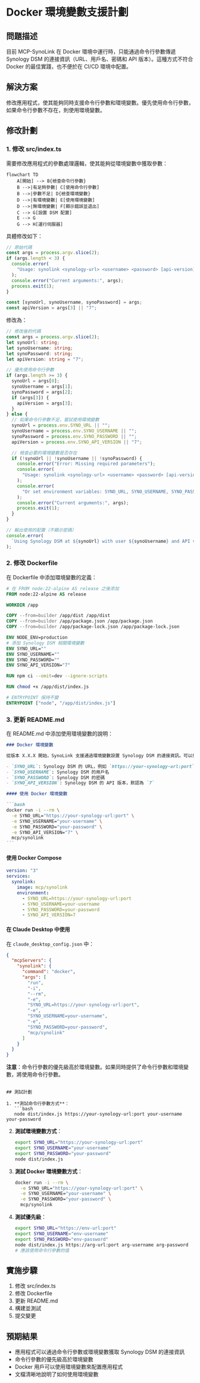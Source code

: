 # Docker 環境變數支援計劃

## 問題描述

目前 MCP-SynoLink 在 Docker 環境中運行時，只能通過命令行參數傳遞 Synology DSM 的連接資訊（URL、用戶名、密碼和 API 版本）。這種方式不符合 Docker 的最佳實踐，也不便於在 CI/CD 環境中配置。

## 解決方案

修改應用程式，使其能夠同時支援命令行參數和環境變數。優先使用命令行參數，如果命令行參數不存在，則使用環境變數。

## 修改計劃

### 1. 修改 src/index.ts

需要修改應用程式的參數處理邏輯，使其能夠從環境變數中獲取參數：

```mermaid
flowchart TD
    A[開始] --> B{檢查命令行參數}
    B -->|有足夠參數| C[使用命令行參數]
    B -->|參數不足| D{檢查環境變數}
    D -->|有環境變數| E[使用環境變數]
    D -->|無環境變數| F[顯示錯誤並退出]
    C --> G[設置 DSM 配置]
    E --> G
    G --> H[運行伺服器]
```

具體修改如下：

```typescript
// 原始代碼
const args = process.argv.slice(2);
if (args.length < 3) {
  console.error(
    "Usage: synolink <synology-url> <username> <password> [api-version]"
  );
  console.error("Current arguments:", args);
  process.exit(1);
}

const [synoUrl, synoUsername, synoPassword] = args;
const apiVersion = args[3] || "7";
```

修改為：

```typescript
// 修改後的代碼
const args = process.argv.slice(2);
let synoUrl: string;
let synoUsername: string;
let synoPassword: string;
let apiVersion: string = "7";

// 優先使用命令行參數
if (args.length >= 3) {
  synoUrl = args[0];
  synoUsername = args[1];
  synoPassword = args[2];
  if (args[3]) {
    apiVersion = args[3];
  }
} else {
  // 如果命令行參數不足，嘗試使用環境變數
  synoUrl = process.env.SYNO_URL || "";
  synoUsername = process.env.SYNO_USERNAME || "";
  synoPassword = process.env.SYNO_PASSWORD || "";
  apiVersion = process.env.SYNO_API_VERSION || "7";

  // 檢查必要的環境變數是否存在
  if (!synoUrl || !synoUsername || !synoPassword) {
    console.error("Error: Missing required parameters");
    console.error(
      "Usage: synolink <synology-url> <username> <password> [api-version]"
    );
    console.error(
      "Or set environment variables: SYNO_URL, SYNO_USERNAME, SYNO_PASSWORD, SYNO_API_VERSION"
    );
    console.error("Current arguments:", args);
    process.exit(1);
  }
}

// 輸出使用的配置（不顯示密碼）
console.error(
  `Using Synology DSM at ${synoUrl} with user ${synoUsername} and API version ${apiVersion}`
);
```

### 2. 修改 Dockerfile

在 Dockerfile 中添加環境變數的定義：

```dockerfile
# 在 FROM node:22-alpine AS release 之後添加
FROM node:22-alpine AS release

WORKDIR /app

COPY --from=builder /app/dist /app/dist
COPY --from=builder /app/package.json /app/package.json
COPY --from=builder /app/package-lock.json /app/package-lock.json

ENV NODE_ENV=production
# 添加 Synology DSM 相關環境變數
ENV SYNO_URL=""
ENV SYNO_USERNAME=""
ENV SYNO_PASSWORD=""
ENV SYNO_API_VERSION="7"

RUN npm ci --omit=dev --ignore-scripts

RUN chmod +x /app/dist/index.js

# ENTRYPOINT 保持不變
ENTRYPOINT ["node", "/app/dist/index.js"]
```

### 3. 更新 README.md

在 README.md 中添加使用環境變數的說明：

````markdown
### Docker 環境變數

從版本 X.X.X 開始，SynoLink 支援通過環境變數設置 Synology DSM 的連接資訊。可以使用以下環境變數：

- `SYNO_URL`: Synology DSM 的 URL，例如 `https://your-synology-url:port`
- `SYNO_USERNAME`: Synology DSM 的用戶名
- `SYNO_PASSWORD`: Synology DSM 的密碼
- `SYNO_API_VERSION`: Synology DSM 的 API 版本，默認為 `7`

#### 使用 Docker 環境變數

```bash
docker run -i --rm \
  -e SYNO_URL="https://your-synology-url:port" \
  -e SYNO_USERNAME="your-username" \
  -e SYNO_PASSWORD="your-password" \
  -e SYNO_API_VERSION="7" \
  mcp/synolink
```
````

#### 使用 Docker Compose

```yaml
version: "3"
services:
  synolink:
    image: mcp/synolink
    environment:
      - SYNO_URL=https://your-synology-url:port
      - SYNO_USERNAME=your-username
      - SYNO_PASSWORD=your-password
      - SYNO_API_VERSION=7
```

#### 在 Claude Desktop 中使用

在 `claude_desktop_config.json` 中：

```json
{
  "mcpServers": {
    "synolink": {
      "command": "docker",
      "args": [
        "run",
        "-i",
        "--rm",
        "-e",
        "SYNO_URL=https://your-synology-url:port",
        "-e",
        "SYNO_USERNAME=your-username",
        "-e",
        "SYNO_PASSWORD=your-password",
        "mcp/synolink"
      ]
    }
  }
}
```

**注意**：命令行參數的優先級高於環境變數。如果同時提供了命令行參數和環境變數，將使用命令行參數。

````

## 測試計劃

1. **測試命令行參數方式**：
   ```bash
   node dist/index.js https://your-synology-url:port your-username your-password
````

2. **測試環境變數方式**：

   ```bash
   export SYNO_URL="https://your-synology-url:port"
   export SYNO_USERNAME="your-username"
   export SYNO_PASSWORD="your-password"
   node dist/index.js
   ```

3. **測試 Docker 環境變數方式**：

   ```bash
   docker run -i --rm \
     -e SYNO_URL="https://your-synology-url:port" \
     -e SYNO_USERNAME="your-username" \
     -e SYNO_PASSWORD="your-password" \
     mcp/synolink
   ```

4. **測試優先級**：
   ```bash
   export SYNO_URL="https://env-url:port"
   export SYNO_USERNAME="env-username"
   export SYNO_PASSWORD="env-password"
   node dist/index.js https://arg-url:port arg-username arg-password
   # 應該使用命令行參數的值
   ```

## 實施步驟

1. 修改 src/index.ts
2. 修改 Dockerfile
3. 更新 README.md
4. 構建並測試
5. 提交變更

## 預期結果

- 應用程式可以通過命令行參數或環境變數獲取 Synology DSM 的連接資訊
- 命令行參數的優先級高於環境變數
- Docker 用戶可以使用環境變數來配置應用程式
- 文檔清晰地說明了如何使用環境變數
